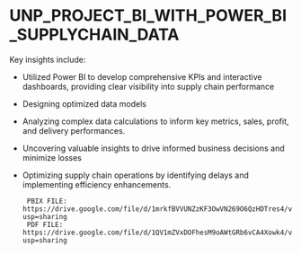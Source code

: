 # UNP_PROJECT_BI_WITH_POWER_BI_SUPPLYCHAIN_DATA
Key insights include:
- Utilized Power BI to develop comprehensive KPIs and interactive dashboards, providing clear visibility into supply chain performance
- Designing optimized data models
- Analyzing complex data calculations to inform key metrics, sales, profit, and delivery performances.
- Uncovering valuable insights to drive informed business decisions and minimize losses
- Optimizing supply chain operations by identifying delays and implementing efficiency enhancements.
  
       PBIX FILE: https://drive.google.com/file/d/1mrkfBVVUNZzKF3OwVN269O6QzHDTres4/view?usp=sharing
       PDF FILE: https://drive.google.com/file/d/1QV1mZVxDOFhesM9oAWtGRb6vCA4Xowk4/view?usp=sharing
